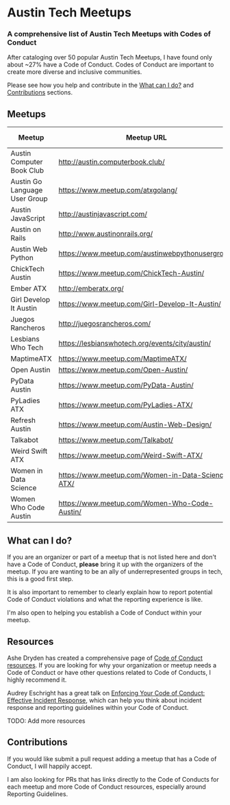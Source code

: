# Austin Tech Meetups
### A comprehensive list of Austin Tech Meetups with Codes of Conduct

After cataloging over 50 popular Austin Tech Meetups, I have found only about ~27% have a Code of Conduct. Codes of Conduct are important to create more diverse and inclusive communities. 

Please see how you help and contribute in the [What can I do?](#what-can-i-do) and [Contributions](#contributions) sections.

## Meetups

|Meetup|Meetup URL|Code of Conduct|
| ------ | ------ | ------ |
|Austin Computer Book Club|http://austin.computerbook.club/|[Yes](http://austin.computerbook.club/code-of-conduct/)|
|Austin Go Language User Group|https://www.meetup.com/atxgolang/|Yes|
|Austin JavaScript|http://austinjavascript.com/|[Yes](http://austinjavascript.com/austinjs-code-of-conduct/)|
|Austin on Rails|http://www.austinonrails.org/|[Yes](http://www.austinonrails.org/code_of_conduct)|
|Austin Web Python|https://www.meetup.com/austinwebpythonusergroup/|Yes|
|ChickTech Austin|https://www.meetup.com/ChickTech-Austin/|Yes|
|Ember ATX|http://emberatx.org/|Yes|
|Girl Develop It Austin|https://www.meetup.com/Girl-Develop-It-Austin/|Yes|
|Juegos Rancheros|http://juegosrancheros.com/|Yes|
|Lesbians Who Tech|https://lesbianswhotech.org/events/city/austin/|Yes|
|MaptimeATX|https://www.meetup.com/MaptimeATX/|Yes|
|Open Austin|https://www.meetup.com/Open-Austin/|Yes|
|PyData Austin|https://www.meetup.com/PyData-Austin/|Yes|
|PyLadies ATX|https://www.meetup.com/PyLadies-ATX/|Yes|
|Refresh Austin|https://www.meetup.com/Austin-Web-Design/|Yes|
|Talkabot|https://www.meetup.com/Talkabot/|Yes|
|Weird Swift ATX|https://www.meetup.com/Weird-Swift-ATX/|Yes|
|Women in Data Science|https://www.meetup.com/Women-in-Data-Science-ATX/|Yes|
|Women Who Code Austin|https://www.meetup.com/Women-Who-Code-Austin/|[Yes](https://github.com/WomenWhoCode/guidelines-resources/blob/master/code_of_conduct.md)|

## What can I do?

If you are an organizer or part of a meetup that is not listed here and don't have a Code of Conduct, **please** bring it up with the organizers of the meetup. If you are wanting to be an ally of underrepresented groups in tech, this is a good first step. 

It is also important to remember to clearly explain how to report potential Code of Conduct violations and what the reporting experience is like. 

I'm also open to helping you establish a Code of Conduct within your meetup. 

## Resources

Ashe Dryden has created a comprehensive page of [Code of Conduct resources](https://www.ashedryden.com/blog/codes-of-conduct-101-faq). If you are looking for why your organization or meetup needs a Code of Conduct or have other questions related to Code of Conducts, I highly recommend it.

Audrey Eschright has a great talk on [Enforcing Your Code of Conduct: Effective Incident Response](https://youtu.be/nizfHxg8y3o), which can help you think about incident response and reporting guidelines within your Code of Conduct. 

TODO: Add more resources

## Contributions

If you would like submit a pull request adding a meetup that has a Code of Conduct, I will happily accept. 

I am also looking for PRs that has links directly to the Code of Conducts for each meetup and more Code of Conduct resources, especially around Reporting Guidelines.
